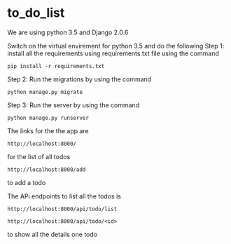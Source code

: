 # to_do_list
We are using python 3.5 and Django 2.0.6

Switch on the virtual envirement for python 3.5 and do the following
Step 1: install all the requirements using requirements.txt file using the command
```
pip install -r requirements.txt
```
Step 2: Run the migrations by using the command
```
python manage.py migrate
```
Step 3: Run the server by using the command
```
python manage.py runserver
```

The links for the the app are
```
http://localhost:8000/ 
```
for the list of all todos
```
http://localhost:8000/add 
```
to add a todo

The APi endpoints to list all the todos is
```
http://localhost:8000/api/todo/list 
```
```
http://localhost:8000/api/todo/<id> 
``` 
to show all the details one todo
